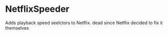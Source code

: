 # NetflixSpeeder
Adds playback speed seelctors to Netflix.
dead since Netflix decided to fix it themselves
